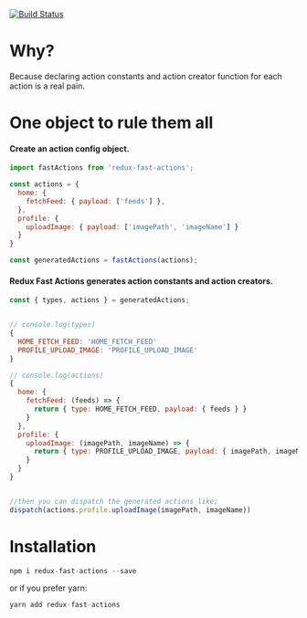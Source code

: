 [![Build Status](https://travis-ci.org/ozankasikci/redux-fast-actions.svg?branch=master)](https://travis-ci.org/ozankasikci/redux-fast-actions)
# Why?
Because declaring action constants and action creator function for each action is a real pain.

# One object to rule them all
#### Create an action config object.
```javascript
import fastActions from 'redux-fast-actions';

const actions = {
  home: {
    fetchFeed: { payload: ['feeds'] },
  },
  profile: {
    uploadImage: { payload: ['imagePath', 'imageName'] }
  }
}

const generatedActions = fastActions(actions);
```
#### Redux Fast Actions generates action constants and action creators.
```javascript
const { types, actions } = generatedActions;


// console.log(types)
{
  HOME_FETCH_FEED: 'HOME_FETCH_FEED'
  PROFILE_UPLOAD_IMAGE: 'PROFILE_UPLOAD_IMAGE'
}

// console.log(actions)
{
  home: {
    fetchFeed: (feeds) => {
      return { type: HOME_FETCH_FEED, payload: { feeds } }
    }
  },
  profile: {
    uploadImage: (imagePath, imageName) => {
      return { type: PROFILE_UPLOAD_IMAGE, payload: { imagePath, imageName } }
    }
  }
}


//then you can dispatch the generated actions like;
dispatch(actions.profile.uploadImage(imagePath, imageName))
```

# Installation
```javascript
npm i redux-fast-actions --save
```
or if you prefer yarn:
```javascript
yarn add redux-fast-actions
```
